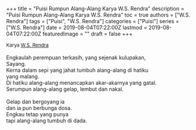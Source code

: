 +++
title = "Puisi Rumpun Alang-Alang Karya W.S. Rendra"
description = "Puisi Rumpun Alang-Alang Karya W.S. Rendra"
toc = true
authors = ["W.S. Rendra"]
tags = ["Puisi", "W.S. Rendra"]
categories = ["Puisi"]
series = ["W.S. Rendra"]
date = 2019-08-04T07:22:00Z
lastmod = 2019-08-04T07:22:00Z
featuredImage = ""
draft = false
+++

<div style="text-align: justify;">
<div style="font-size: small;">Karya <a href="/authors/w.s.-rendra/" target="_blank">W.S. Rendra</a></div><br />
Engkaulah perempuan terkasih, yang sejenak kulupakan,<br />Sayang.<br />Kerna dalam sepi yang jahat tumbuh alang-alang di hatiku<br />yang malang.<br />Di hatiku alang-alang menancapkan akar-akarnya yang gatal.<br />Serumpun alang-alang gelap, lembut dan nakal.<br /><br />Gelap dan bergoyang ia<br />dan ia pun berbunga dosa.<br />Engkau tetap yang punya<br />tapi alang-alang tumbuh di dada.</div>
